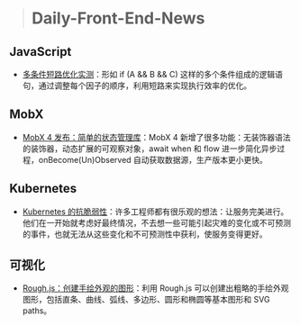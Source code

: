 
> # Daily-Front-End-News 

## JavaScript

- [多条件短路优化实测](http://t.cn/Rn08YFA)：形如 if (A && B && C) 这样的多个条件组成的逻辑语句，通过调整每个因子的顺序，利用短路来实现执行效率的优化。

## MobX

- [MobX 4 发布：简单的状态管理库](http://t.cn/RnbxrEl)：MobX 4 新增了很多功能：无装饰器语法的装饰器，动态扩展的可观察对象，await when 和 flow 进一步简化异步过程，onBecome(Un)Observed 自动获取数据源，生产版本更小更快。

## Kubernetes

- [Kubernetes 的抗脆弱性](http://t.cn/Rn08NMX)：许多工程师都有很乐观的想法：让服务完美进行。他们在一开始就考虑好最终情况，不去想一些可能引起灾难的变化或不可预测的事件，也就无法从这些变化和不可预测性中获利，使服务变得更好。

## 可视化

- [Rough.js：创建手绘外观的图形](https://github.com/pshihn/rough)：利用 Rough.js 可以创建出粗略的手绘外观图形，包括直条、曲线、弧线、多边形、圆形和椭圆等基本图形和 SVG paths。